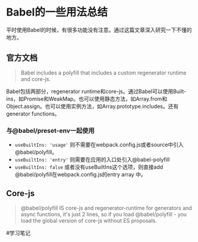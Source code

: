 # Babel的一些用法总结
平时使用Babel的时候，有很多功能没有注意。通过这篇文章深入研究一下不懂的地方。

## 官方文档
> Babel includes a polyfill that includes a custom regenerator runtime and core-js.  

Babel包括两部分，regenerator runtime和core-js。通过Babel可以使用Built-ins，如Promise和WeakMap。也可以使用静态方法，如Array.from和Object.assign。也可以使用实例方法，如Array.prototype.includes。还有generator functions。

### 与@babel/preset-env一起使用
* `useBuiltIns: 'usage'`  则不需要在webpack.config.js或者source中引入@babel/polyfill。
* `useBuiltIns: 'entry'`  则需要在应用的入口处引入@babel-polyfill
* `useBuiltIns: false`  或者没有useBuiltIns这个选项，则直接add @babel/polyfill在webpack.config.js的entry array 中。


## Core-js
> @babel/polyfill IS core-js and regenerator-runtime for generators and async functions, it's just 2 lines, so if you load @babel/polyfill - you load the global version of core-js without ES proposals.  














#学习笔记